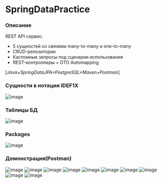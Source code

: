 # SpringDataPractice
### Описание
REST API сервис:
- 5 сущностей со связями many-to-many и one-to-many
- CRUD-репозитории
- Кастомные запросы под сценарии использования
- REST-контроллеры + DTO Automapping

[_Java+SpringDataJPA+PostgreSQL+Maven+Postman_]

### Сущности в нотации IDEF1X
![image](https://github.com/YurDuiachenko/SpringDataPractice/assets/72216941/d8bcc196-6492-4a23-8465-ace1f043b4eb)

### Таблицы БД
![image](https://github.com/YurDuiachenko/SpringDataPractice/assets/72216941/e9b201a4-a9e8-4447-8e37-52dbcb123f65)

### Packages
![image](https://github.com/YurDuiachenko/SpringDataPractice/assets/72216941/cceb46bc-5325-4502-a348-f450c1650ffc)

### Демонстрация(Postman)
![image](https://github.com/YurDuiachenko/SpringDataPractice/assets/72216941/fcec8a80-61f8-4128-929e-71370bc0fbb1)
![image](https://github.com/YurDuiachenko/SpringDataPractice/assets/72216941/6406b3e8-53f2-40ec-aa2a-3e6e4487182c)
![image](https://github.com/YurDuiachenko/SpringDataPractice/assets/72216941/d3a71583-27db-4c7a-8074-ecd3adc3c8f0)
![image](https://github.com/YurDuiachenko/SpringDataPractice/assets/72216941/562a6312-6b9a-477f-987a-04d21eedc6f3)
![image](https://github.com/YurDuiachenko/SpringDataPractice/assets/72216941/1f30954a-98b6-4de2-91a2-6f2b7c15ea88)
![image](https://github.com/YurDuiachenko/SpringDataPractice/assets/72216941/859a7196-aa63-4155-a8f3-4e5bd875fe07)
![image](https://github.com/YurDuiachenko/SpringDataPractice/assets/72216941/519b5d49-8bc4-46ad-95d8-1c504906b028)
![image](https://github.com/YurDuiachenko/SpringDataPractice/assets/72216941/3f3a4b58-5cd0-4479-a7c6-4c80b52f504d)
![image](https://github.com/YurDuiachenko/SpringDataPractice/assets/72216941/b9c00400-03e4-40cb-9015-8ed69253e786)
![image](https://github.com/YurDuiachenko/SpringDataPractice/assets/72216941/4e38223e-ad6a-4c7d-9b65-a29690d3fa5b)







